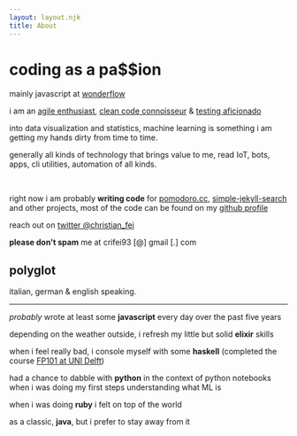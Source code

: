 ```yaml
---
layout: layout.njk
title: About
---
```


# coding as a pa$$ion

mainly javascript at [wonderflow](https://www.wonderflow.co)

i am an [agile enthusiast](https://en.wikipedia.org/wiki/agile_software_development), [clean code connoisseur](https://blog.cleancoder.com) & [testing aficionado](https://en.wikipedia.org/wiki/test-driven_development)

into data visualization and statistics, machine learning is something i am getting my hands dirty from time to time.

generally all kinds of technology that brings value to me, read IoT, bots, apps, cli utilities, automation of all kinds.

<br>

right now i am probably **writing code** for [pomodoro.cc](https://pomodoro.cc), [simple-jekyll-search](https://github.com/christian-fei/simple-jekyll-search) and other  projects, most of the code can be found on my [github profile](https://github.com/christian-fei)

reach out on [twitter @christian_fei](https://twitter.com/christian_fei)

**please don't spam** me at crifei93 [@] gmail [.] com


## polyglot

italian, german & english speaking.

---

*probably* wrote at least some **javascript** every day over the past five years

depending on the weather outside, i refresh my little but solid **elixir** skills

when i feel really bad, i console myself with some **haskell** (completed the course [FP101 at UNI Delft](https://www.edx.org/course/introduction-functional-programming-delftx-fp101x-0))

had a chance to dabble with **python** in the context of python notebooks when i was doing my first steps understanding what ML is

when i was doing **ruby** i felt on top of the world

as a classic, **java**, but i prefer to stay away from it

